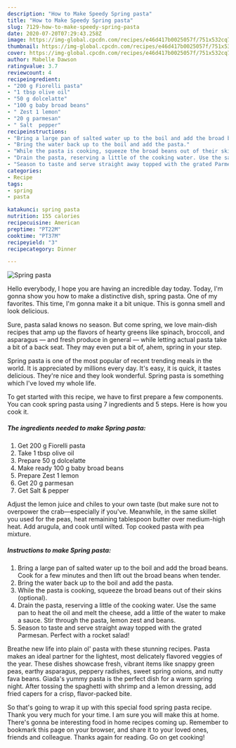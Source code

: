 ```yaml
---
description: "How to Make Speedy Spring pasta"
title: "How to Make Speedy Spring pasta"
slug: 7129-how-to-make-speedy-spring-pasta
date: 2020-07-20T07:29:43.258Z
image: https://img-global.cpcdn.com/recipes/e46d417b0025057f/751x532cq70/spring-pasta-recipe-main-photo.jpg
thumbnail: https://img-global.cpcdn.com/recipes/e46d417b0025057f/751x532cq70/spring-pasta-recipe-main-photo.jpg
cover: https://img-global.cpcdn.com/recipes/e46d417b0025057f/751x532cq70/spring-pasta-recipe-main-photo.jpg
author: Mabelle Dawson
ratingvalue: 3.7
reviewcount: 4
recipeingredient:
- "200 g Fiorelli pasta"
- "1 tbsp olive oil"
- "50 g dolcelatte"
- "100 g baby broad beans"
- " Zest 1 lemon"
- "20 g parmesan"
- " Salt  pepper"
recipeinstructions:
- "Bring a large pan of salted water up to the boil and add the broad beans. Cook for a few minutes and then lift out the broad beans when tender."
- "Bring the water back up to the boil and add the pasta."
- "While the pasta is cooking, squeeze the broad beans out of their skins (optional)."
- "Drain the pasta, reserving a little of the cooking water. Use the same pan to heat the oil and melt the cheese, add a little of the water to make a sauce. Stir through the pasta, lemon zest and beans."
- "Season to taste and serve straight away topped with the grated Parmesan. Perfect with a rocket salad!"
categories:
- Recipe
tags:
- spring
- pasta

katakunci: spring pasta 
nutrition: 155 calories
recipecuisine: American
preptime: "PT22M"
cooktime: "PT37M"
recipeyield: "3"
recipecategory: Dinner

---
```



![Spring pasta](https://img-global.cpcdn.com/recipes/e46d417b0025057f/751x532cq70/spring-pasta-recipe-main-photo.jpg)

Hello everybody, I hope you are having an incredible day today. Today, I'm gonna show you how to make a distinctive dish, spring pasta. One of my favorites. This time, I'm gonna make it a bit unique. This is gonna smell and look delicious.

Sure, pasta salad knows no season. But come spring, we love main-dish recipes that amp up the flavors of hearty greens like spinach, broccoli, and asparagus — and fresh produce in general — while letting actual pasta take a bit of a back seat. They may even put a bit of, ahem, spring in your step.

Spring pasta is one of the most popular of recent trending meals in the world. It is appreciated by millions every day. It's easy, it is quick, it tastes delicious. They're nice and they look wonderful. Spring pasta is something which I've loved my whole life.


To get started with this recipe, we have to first prepare a few components. You can cook spring pasta using 7 ingredients and 5 steps. Here is how you cook it.

<!--inarticleads1-->

##### The ingredients needed to make Spring pasta:

1. Get 200 g Fiorelli pasta
1. Take 1 tbsp olive oil
1. Prepare 50 g dolcelatte
1. Make ready 100 g baby broad beans
1. Prepare  Zest 1 lemon
1. Get 20 g parmesan
1. Get  Salt &amp; pepper


Adjust the lemon juice and chiles to your own taste (but make sure not to overpower the crab—especially if you&#39;ve. Meanwhile, in the same skillet you used for the peas, heat remaining tablespoon butter over medium-high heat. Add arugula, and cook until wilted. Top cooked pasta with pea mixture. 

<!--inarticleads2-->

##### Instructions to make Spring pasta:

1. Bring a large pan of salted water up to the boil and add the broad beans. Cook for a few minutes and then lift out the broad beans when tender.
1. Bring the water back up to the boil and add the pasta.
1. While the pasta is cooking, squeeze the broad beans out of their skins (optional).
1. Drain the pasta, reserving a little of the cooking water. Use the same pan to heat the oil and melt the cheese, add a little of the water to make a sauce. Stir through the pasta, lemon zest and beans.
1. Season to taste and serve straight away topped with the grated Parmesan. Perfect with a rocket salad!


Breathe new life into plain ol&#39; pasta with these stunning recipes. Pasta makes an ideal partner for the lightest, most delicately flavored veggies of the year. These dishes showcase fresh, vibrant items like snappy green peas, earthy asparagus, peppery radishes, sweet spring onions, and nutty fava beans. Giada&#39;s yummy pasta is the perfect dish for a warm spring night. After tossing the spaghetti with shrimp and a lemon dressing, add fried capers for a crisp, flavor-packed bite. 

So that's going to wrap it up with this special food spring pasta recipe. Thank you very much for your time. I am sure you will make this at home. There's gonna be interesting food in home recipes coming up. Remember to bookmark this page on your browser, and share it to your loved ones, friends and colleague. Thanks again for reading. Go on get cooking!
